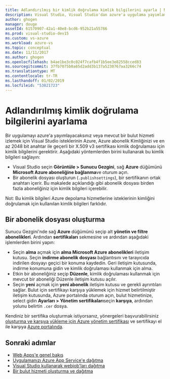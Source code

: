 ```yaml
---
title: Adlandırılmış bir kimlik doğrulama kimlik bilgilerini ayarla | Microsoft Docs
description: Visual Studio, Visual Studio'dan azure'a uygulama yayımlama ya da mevcut bir bulut hizmetini izlemeyi azure'a isteklerinin kimliğini doğrulamak için kullanabileceğiniz kimlik bilgilerini sağlamanız öğrenin.
author: ghogen
manager: douge
assetId: 61570907-42a1-40e8-bcd6-952b21a55786
ms.prod: visual-studio-dev15
ms.custom: vs-azure
ms.workload: azure-vs
ms.topic: conceptual
ms.date: 11/11/2017
ms.author: ghogen
ms.openlocfilehash: b4ae1be3c0c024f7cafb4f1b5ee3e82558cced83
ms.sourcegitcommit: 37fb7075b0a65d2add3b137a5230767aa3266c74
ms.translationtype: MT
ms.contentlocale: tr-TR
ms.lasthandoff: 01/02/2019
ms.locfileid: "53821723"
---
```

# <a name="set-up-named-authentication-credentials"></a>Adlandırılmış kimlik doğrulama bilgilerini ayarlama

Bir uygulamayı azure'a yayımlayacaksınız veya mevcut bir bulut hizmeti izlemek için Visual Studio isteklerinin Azure, Azure abonelik Kimliğinizi ve en az 2048 bit anahtar ile geçerli bir X.509 v3 sertifikası kimlik doğrulaması için kimlik bilgilerini gerektirir. Aşağıdaki yöntemlerden birini kullanarak bu kimlik bilgileri sağlayın:

- Visual Studio seçin **Görüntüle > Sunucu Gezgini**, sağ **Azure** düğümünü **Microsoft Azure aboneliğine bağlanma**ve oturum açın.
- Bir abonelik dosyası oluşturun (`.publishsettings`), bir sertifikanın ortak anahtarı içerir. Bu makalede açıklandığı gibi abonelik dosyası birden fazla aboneliğiniz için kimlik bilgileri içerebilir.

Not: Bu kimlik bilgileri Azure depolama hizmetlerine isteklerinin kimliğini doğrulamak için kullanılan kimlik bilgileri farklıdır.

## <a name="create-a-subscription-file"></a>Bir abonelik dosyası oluşturma

Sunucu Gezgini'nde sağ **Azure** düğümünü seçip alt **yönetin ve filtre abonelikleri**. Ardından **sertifikaları** sekmesine ve ardından aşağıdaki işlemlerden birini yapın:

- Seçin **alma** açmak için **alma Microsoft Azure abonelikleri** iletişim kutusu. Seçin **indirme abonelik dosyası** bağlantısını ve tarayıcıda indirilen dosyayı geçici bir konuma kaydedin. Geri iletişim kutusunda, indirme konumuna gidin ve kimlik doğrulaması kullanmak için alma.
- Etkin bir aboneliğiniz seçip **Düzenle**, kimlik doğrulaması kullanmak için mevcut bir aboneliği Düzenle iletişim kutusu açılır.
- Seçin **yeni** açmak için **yeni abonelik** iletişim kutusu ve gerekli ayrıntıları sağlar. Bulut için sertifikayı karşıya yüklemek için hizmet belirtilmiştir iletişim kutusunda, Azure portalında oturum açın, bulut hizmetinize, select gidin **Ayarları > Yönetim sertifikaları**seçin **karşıya**, ardından yolunu belirtin `.cer` dosya.

Kendiniz bir sertifika oluşturmak istiyorsanız, yönergeleri başvurabilirsiniz [oluşturma ve karşıya yükleme için Azure yönetim sertifikası](https://msdn.microsoft.com/library/windowsazure/gg551722.aspx) ve sertifikayı el ile karşıya [Azure portalında](https://portal.azure.com/).

## <a name="next-steps"></a>Sonraki adımlar

- [Web Apps'e genel bakış](https://docs.microsoft.com/azure/app-service/)
- [Uygulamanızı Azure App Service'e dağıtma](https://docs.microsoft.com/azure/app-service/app-service-deploy-local-git) 
- [Visual Studio kullanarak webjob'ları dağıtma](https://docs.microsoft.com/azure/app-service/websites-dotnet-deploy-webjobs)
- [Bir bulut hizmeti oluşturma ve dağıtma](https://docs.microsoft.com/azure/cloud-services/cloud-services-how-to-create-deploy-portal)